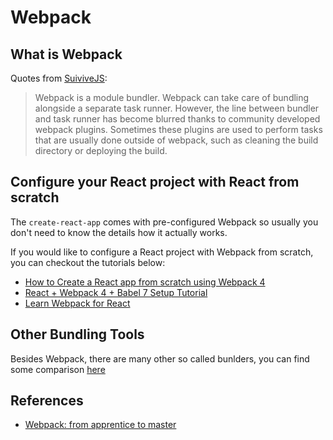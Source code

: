 # Webpack

## What is Webpack

Quotes from [SuiviveJS](https://survivejs.com/webpack/what-is-webpack/):

> Webpack is a module bundler. Webpack can take care of bundling alongside a separate task runner. However, the line between bundler and task runner has become blurred thanks to community developed webpack plugins. Sometimes these plugins are used to perform tasks that are usually done outside of webpack, such as cleaning the build directory or deploying the build.

## Configure your React project with React from scratch

The `create-react-app` comes with pre-configured Webpack so usually you don't need to know the details how it actually works.

If you would like to configure a React project with Webpack from scratch, you can checkout the tutorials below:

- [How to Create a React app from scratch using Webpack 4](https://medium.freecodecamp.org/part-1-react-app-from-scratch-using-webpack-4-562b1d231e75)
- [React + Webpack 4 + Babel 7 Setup Tutorial](https://www.robinwieruch.de/minimal-react-webpack-babel-setup/)
- [Learn Webpack for React](https://esausilva.com/2018/01/13/learn-webpack-for-react/)

## Other Bundling Tools

Besides Webpack, there are many other so called bunlders, you can find some comparison [here](https://survivejs.com/webpack/appendices/comparison/#bundlers)

## References

- [Webpack: from apprentice to master](https://survivejs.com/webpack/)
